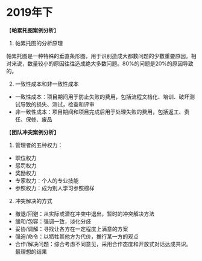 
# 2019年下
【**帕累托图案例分析**】

1. 帕累托图的分析原理

帕累托图是一种特殊的垂直条形图，用于识别造成大都数问题的少数重要原因。相对来说，数量较小的原因往往造成绝大多数问题。80%的问题是20%的原因导致的。

2. 一致性成本和非一致性成本
- 一致性成本：项目期间用于防止失败的费用，包括流程文档化、培训、破坏测试导致的损失、测试，检查和评审
- 非一致性成本：项目期间和项目完成后用于处理失败的费用，包括返工、责任、保修、废品


【**团队冲突案例分析】**

1. 管理者的五种权力：
- 职位权力
- 惩罚权力
- 奖励权力
- 专家权力：个人的专业技能
- 参照权力：成为别人学习参照榜样



2. 冲突解决的方式
- 撤退/回避：从实际或潜在冲突中退出，暂时的冲突解决方法
- 缓和/包容：强调一致，淡化分歧
- 妥协/调解：寻找让各方在一定程度上满意的方案
- 强迫/命令：以牺牲其他方为代价，推行某一方的观点
- 合作/解决问题：综合考虑不同意见，采用合作态度和开放式对话达成共识。最理想的结果



